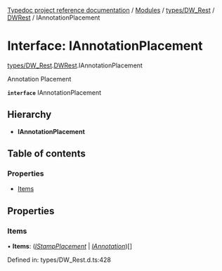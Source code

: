 [Typedoc project reference documentation](../README.md) / [Modules](../modules.md) / [types/DW_Rest](../modules/types_dw_rest.md) / [DWRest](../modules/types_dw_rest.dwrest.md) / IAnnotationPlacement

# Interface: IAnnotationPlacement

[types/DW_Rest](../modules/types_dw_rest.md).[DWRest](../modules/types_dw_rest.dwrest.md).IAnnotationPlacement

Annotation Placement

**`interface`** IAnnotationPlacement

## Hierarchy

* **IAnnotationPlacement**

## Table of contents

### Properties

- [Items](types_dw_rest.dwrest.iannotationplacement.md#items)

## Properties

### Items

• **Items**: ([*IStampPlacement*](types_dw_rest.dwrest.istampplacement.md) \| [*IAnnotation*](types_dw_rest.dwrest.iannotation.md))[]

Defined in: types/DW_Rest.d.ts:428
